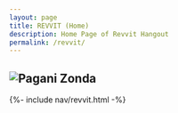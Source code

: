 ```yaml
---
layout: page
title: REVVIT (Home)
description: Home Page of Revvit Hangout
permalink: /revvit/
---
```


![Pagani Zonda](https://www.driving.co.uk/wp-content/uploads/sites/5/2010/08/Jeremy-Clarkson-reviews-the-Pagani-Zonda-R-1440.jpg)
-
<html>
{%- include nav/revvit.html -%}
</html>
